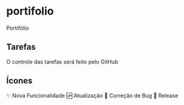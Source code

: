 # portifolio
Portifólio

## Tarefas 
O controle das tarefas será feito pelo GitHub

## Ícones

:sparkles: Nova Funcionalidade
:up: Atualização
:frog: Correção de Bug
:checkered_flag: Release